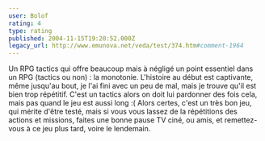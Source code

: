 ```yaml
---
user: Bolof
rating: 4
type: rating
published: 2004-11-15T19:20:52.000Z
legacy_url: http://www.emunova.net/veda/test/374.htm#comment-1964
---
```

Un RPG tactics qui offre beaucoup mais à négligé un point essentiel dans un RPG (tactics ou non) : la monotonie.
L'histoire au début est captivante, même jusqu'au bout, je l'ai fini avec un peu de mal, mais je trouve qu'il est bien trop répétitif. C'est un tactics alors on doit lui pardonner des fois cela, mais pas quand le jeu est aussi long :(
Alors certes, c'est un très bon jeu, qui mérite d'être testé, mais si vous vous lassez de la répétitions des actions et missions, faites une bonne pause TV ciné, ou amis, et remettez-vous à ce jeu plus tard, voire le lendemain.
